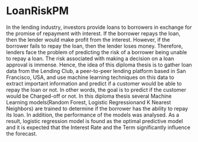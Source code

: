 # LoanRiskPM
 
In the lending industry, investors provide loans to borrowers in exchange for the promise of repayment with interest. If the borrower repays the loan, then the lender would make profit from the interest. However, if the borrower fails to repay the loan, then the lender loses money. Therefore, lenders face the problem of predicting the risk of a borrower being unable to repay a loan.  The risk associated with making a decision on a loan approval is immense. Hence, the idea of this diploma thesis is to gather loan data from the Lending Club, a peer-to-peer lending platform based in San Francisco, USA, and use machine learning techniques on this data to extract important information and predict if a customer would be able to repay the loan or not. In other words, the goal is to predict if the customer would be Charged-off or not. In this diploma thesis several Machine Learning models(Random Forest, Logistic Regressionand K Nearest Neighbors) are trained to determine if the borrower has the ability to repay its loan. In addition, the performance of the models was analysed. As a result, logistic regression model is found as the optimal predictive model and it is expected that the Interest Rate and the Term significantly influence the forecast.
